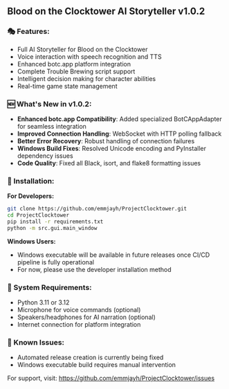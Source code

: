 ## Blood on the Clocktower AI Storyteller v1.0.2

### 🎭 Features:
- Full AI Storyteller for Blood on the Clocktower
- Voice interaction with speech recognition and TTS
- Enhanced botc.app platform integration
- Complete Trouble Brewing script support
- Intelligent decision making for character abilities
- Real-time game state management

### 🆕 What's New in v1.0.2:
- **Enhanced botc.app Compatibility**: Added specialized BotCAppAdapter for seamless integration
- **Improved Connection Handling**: WebSocket with HTTP polling fallback
- **Better Error Recovery**: Robust handling of connection failures
- **Windows Build Fixes**: Resolved Unicode encoding and PyInstaller dependency issues
- **Code Quality**: Fixed all Black, isort, and flake8 formatting issues

### 🔧 Installation:
**For Developers:**
```bash
git clone https://github.com/emmjayh/ProjectClocktower.git
cd ProjectClocktower
pip install -r requirements.txt
python -m src.gui.main_window
```

**Windows Users:**
- Windows executable will be available in future releases once CI/CD pipeline is fully operational
- For now, please use the developer installation method

### 🎯 System Requirements:
- Python 3.11 or 3.12
- Microphone for voice commands (optional)
- Speakers/headphones for AI narration (optional)
- Internet connection for platform integration

### 🐛 Known Issues:
- Automated release creation is currently being fixed
- Windows executable build requires manual intervention

For support, visit: https://github.com/emmjayh/ProjectClocktower/issues
